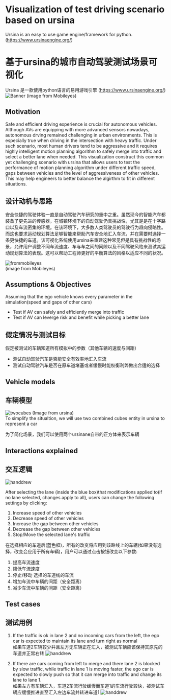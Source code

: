 # Visualization of test driving scenario based on ursina
Ursina is an easy to use game engine/framework for python. (https://www.ursinaengine.org/)
# 基于ursina的城市自动驾驶测试场景可视化
Ursina 是一款使用python语言的易用游戏引擎 (https://www.ursinaengine.org/)
![Banner](/docs/top8.jpg)   (image from Mobileyes)


## Motivation
Safe and efficient driving experience is crucial for autonomous vehicles. Although AVs are equipping with more advanced sensors nowadays, autonomous drving remained challenging in urban environments. This is especially true when driving in the intersection with heavy traffic. Under such scenario, most human drivers tend to be aggressive and it requires highly intelligent motion planning algorithm to safely merge into traffic and select a better lane when needed. This visualization construct this common yet challenging scenario with ursina that allows users to test the performance of motion planning algorithm under different traffic speed, gaps between vehicles and the level of aggressiveness of other vehicles. This may help engineers to better balance the algirthm to fit in different situations.

## 设计动机与思路
安全快捷的驾驶体验一直是自动驾驶汽车研究的重中之重。虽然现今的智能汽车都装备了更先进的传感器，在城镇环境下的自动驾驶仍具挑战性，尤其是是在十字路口以及车流密集的环境。在该环境下，大多数人类驾驶员的驾驶行为趋向侵略性。而这也要求运动规划算法足够智能来帮助汽车安全地汇入车流，并在需要时选择一条更快捷的车道。该可视化系统使用ursina来重建这种常见但是具有挑战性的场景，允许用户调整不同车流速度、车与车之间的间隙以及不同驾驶风格来测试其运动规划算法的表现。这可以帮助工程师更好的平衡算法的风格以适应不同的状况。

![frommobileyes](/docs/sim8.jpg)   
(image from Mobileyes)

## Assumptions & Objectives
Assuming that the ego vehicle knows every parameter in the simulation(speed and gaps of other cars)
  * Test if AV can safely and efficiently merge into traffic
  * Test if AV can leverge risk and benefit while picking a better lane

## 假定情况与测试目标
假定被测试的车辆知道所有模拟中的参数（其他车辆的速度与间距）
  * 测试自动驾驶汽车是否能安全有效率地汇入车流
  * 测试自动驾驶汽车是否在原车道堵塞或者缓慢时能权衡利弊做出合适的选择

## Vehicle models
## 车辆模型
![twocubes](/docs/car1.jpg) (Image from ursina)<br/>
To simplify the situaltion, we will use two combined cubes entity in ursina to represent a car

为了简化场景，我们可以使用两个ursinane自带的正方体来表示车辆

## Interactions explained
## 交互逻辑
![handdrew](/docs/scenario3.jpg)

After selecting the lane (inside the blue box)that modifications applied to(if no lane selected, changes apply to all), users can change the following settings by clicking:
  1) Increase speed of other vehicles
  2) Decrease speed of other vehicles
  3) Increase the gap between other vehicles
  4) Decrease the gap between other vehicles
  5) Stop/Move the selected lane's traffic

在选择相应的车道后(蓝色框)，所有的改变将应用到该路线上的车辆(如果没有选择，改变会应用于所有车辆)，用户可以通过点击按钮改变以下参数:
  1) 提高车流速度
  2) 降低车流速度
  3) 停止/移动 选择的车道线的车流
  4) 增加车流中车辆的间距（安全距离）
  5) 减少车流中车辆的间距（安全距离）

## Test cases
## 测试用例
  1) If the traffic is ok in lane 2 and no incoming cars from the left, the ego car is expected to maintain its lane and turn right as normal<br/>
  如果车道2车辆较少并且左方无车辆正在汇入，被测试车辆应该保持其原先的车道并正常右转
  ![handdrew](/docs/test1.jpg)

  2) If there are cars coming from left to merge and there lane 2 is blocked by slow traffic, while traffic in lane 1 is moving faster, the ego car is expected to slowly push so that it can merge into traffic and change its lane to lane 1.<br/>
  如果左方有车辆汇入，车道2车流行驶缓慢而车道1的车流行驶较快，被测试车辆应缓慢推进直至汇入左边车流并转进车道1
  ![handdrew](/docs/test2.jpg)